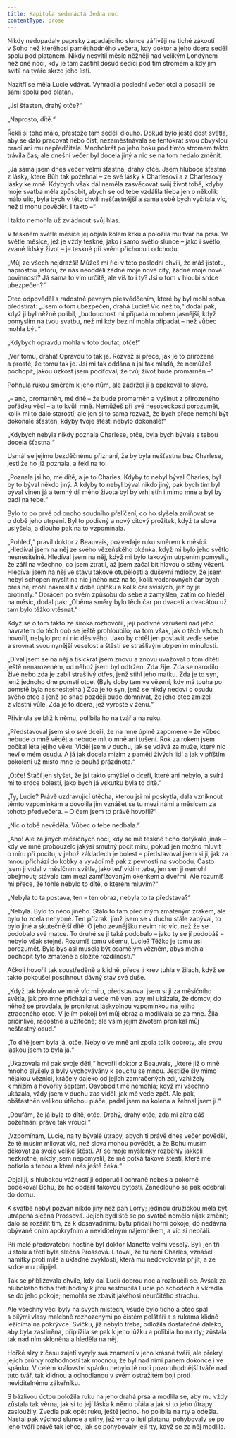 ```yaml
---
title: Kapitola sedmnáctá Jedna noc
contentType: prose
---
```


<section>

Nikdy nedopadaly paprsky zapadajícího slunce zářivěji na tiché zákoutí v Soho než kteréhosi pamětihodného večera, kdy doktor a jeho dcera seděli spolu pod platanem. Nikdy nesvítil měsíc něžněji nad velikým Londýnem než oné noci, kdy je tam zastihl dosud sedící pod tím stromem a kdy jim svítil na tváře skrze jeho listí.

Nazítří se měla Lucie vdávat. Vyhradila poslední večer otci a posadili se sami spolu pod platan.

„Jsi šťasten, drahý otče?“

„Naprosto, dítě.“

Řekli si toho málo, přestože tam seděli dlouho. Dokud bylo ještě dost světla, aby se dalo pracovat nebo číst, nezaměstnávala se tentokrát svou obvyklou prací ani mu nepředčítala. Mnohokrát po jeho boku pod tímto stromem takto trávila čas; ale dnešní večer byl docela jiný a nic se na tom nedalo změnit.

„Já sama jsem dnes večer velmi šťastna, drahý otče. Jsem hluboce šťastna z lásky, které Bůh tak požehnal – ze své lásky k Charlesovi a z Charlesovy lásky ke mně. Kdybych však dál neměla zasvěcovat svůj život tobě, kdyby moje svatba měla způsobit, abych se od tebe vzdálila třeba jen o několik málo ulic, byla bych v této chvíli nešťastnější a sama sobě bych vyčítala víc, než ti mohu povědět. I takto –“

I takto nemohla už zvládnout svůj hlas.

V teskném světle měsíce jej objala kolem krku a položila mu tvář na prsa. Ve světle měsíce, jež je vždy teskné, jako i samo světlo slunce – jako i světlo, zvané lidský život – je teskné při svém příchodu i odchodu.

„Můj ze všech nejdražší! Můžeš mi říci v této poslední chvíli, že máš jistotu, naprostou jistotu, že nás neoddělí žádné moje nové city, žádné moje nové povinnosti? Já sama to vím určitě, ale víš to i ty? Jsi o tom v hloubi srdce ubezpečen?“

Otec odpověděl s radostně pevným přesvědčením, které by byl mohl sotva předstírat: „Jsem o tom ubezpečen, drahá Lucie! Víc než to,“ dodal pak, když ji byl něžně políbil, „budoucnost mi připadá mnohem jasnější, když pomyslím na tvou svatbu, než mi kdy bez ní mohla připadat – než vůbec mohla být.“

„Kdybych opravdu mohla v toto doufat, otče!“

„Věř tomu, drahá! Opravdu to tak je. Rozvaž si přece, jak je to přirozené a prosté, že tomu tak je. Jsi mi tak oddána a jsi tak mladá, že nemůžeš pochopit, jakou úzkost jsem pociťoval, že tvůj život bude promarněn –“

Pohnula rukou směrem k jeho rtům, ale zadržel ji a opakoval to slovo.

„– ano, promarněn, mé dítě – že bude promarněn a vyšinut z při­rozeného pořádku věcí – a to kvůli mně. Nemůžeš při své nesobeckosti porozumět, kolik mi to dalo starostí; ale jen si to sama rozvaž, že bych přece nemohl být dokonale šťasten, kdyby tvoje štěstí nebylo dokonalé!“

„Kdybych nebyla nikdy poznala Charlese, otče, byla bych bývala s tebou docela šťastna.“

Usmál se jejímu bezděčnému přiznání, že by byla nešťastna bez Charlese, jestliže ho již poznala, a řekl na to:

„Poznala jsi ho, mé dítě, a je to Charles. Kdyby to nebyl býval Charles, byl by to býval někdo jiný. A kdyby to nebyl býval nikdo jiný, pak bych tím byl býval vinen já a temný díl mého života byl by vrhl stín i mimo mne a byl by padl na tebe.“

Bylo to po prvé od onoho soudního přelíčení, co ho slyšela zmiňovat se o době jeho utrpení. Byl to podivný a nový citový prožitek, když ta slova uslyšela, a dlouho pak na to vzpomínala.

„Pohleď,“ pravil doktor z Beauvais, pozvedaje ruku směrem k měsíci. „Hledíval jsem na něj ze svého vězeňského okénka, když mi bylo jeho světlo nesnesitelné. Hledíval jsem na něj, když mi bylo takovým utrpením pomyslit, že září na všechno, co jsem ztratil, až jsem začal bít hlavou o stěny vězení. Hledíval jsem na něj ve stavu takové otupělosti a duševní mdloby, že jsem nebyl schopen myslit na nic jiného než na to, kolik vodorovných čar bych přes něj mohl nakreslit v době úplňku a kolik čar svislých, jež by je protínaly.“ Obrácen po svém způsobu do sebe a zamyšlen, zatím co hleděl na měsíc, dodal pak: „Oběma směry bylo těch čar po dvaceti a dvacátou už tam bylo těžko vtěsnat.“

Když se o tom takto ze široka rozhovořil, její podivné vzrušení nad jeho návratem do těch dob se ještě prohloubilo; na tom však, jak o těch věcech hovořil, nebylo pro ni nic děsivého. Jako by chtěl jen postavit vedle sebe a srovnat svou nynější veselost a štěstí se strašlivým utrpením minulosti.

„Díval jsem se na něj a tisíckrát jsem znovu a znovu uvažoval o tom dítěti ještě nenarozeném, od něhož jsem byl odtržen. Zda žije. Zda se narodilo živé nebo zda je zabil strašlivý otřes, jenž stihl jeho matku. Zda je to syn, jenž jednoho dne pomstí otce. (Byly doby tam ve vězení, kdy má touha po pomstě byla nesnesitelná.) Zda je to syn, jenž se nikdy nedoví o osudu svého otce a jenž se snad později bude domnívat, že jeho otec zmizel z vlastní vůle. Zda je to dcera, jež vyroste v ženu.“

Přivinula se blíž k němu, políbila ho na tvář a na ruku.

„Představoval jsem si o své dceři, že na mne úplně zapomene – že vůbec nebude o mně vědět a nebude mít o mně ani tušení. Rok za rokem jsem počítal léta jejího věku. Viděl jsem v duchu, jak se vdává za muže, který nic neví o mém osudu. A já jak docela mizím z paměti živých lidí a jak v příštím pokolení už místo mne je pouhá prázdnota.“

„Otče! Stačí jen slyšet, že jsi takto smýšlel o dceři, které ani nebylo, a svírá mi to srdce bolestí, jako bych já vskutku byla to dítě.“

„Ty, Lucie? Právě uzdravující útěcha, kterou jsi mi poskytla, dala vzniknout těmto vzpomínkám a dovolila jim vznášet se tu mezi námi a měsícem za tohoto předvečera. – O čem jsem to právě hovořil?“

„Nic o tobě nevěděla. Vůbec o tebe nedbala.“

„Ano! Ale za jiných měsíčných nocí, kdy se mě teskné ticho dotýkalo jinak – kdy ve mně probouzelo jakýsi smutný pocit míru, pokud jen možno mluvit o míru při pocitu, v jehož základech je bolest – představoval jsem si ji, jak za mnou přichází do kobky a vyvádí mě pak z pevnosti na svobodu. Často jsem ji vídal v měsíčním světle, jako teď vidím tebe, jen sen ji nemohl obejmout; stávala tam mezi zamřížovaným okénkem a dveřmi. Ale rozumíš mi přece, že tohle nebylo to dítě, o kterém mluvím?“

„Nebyla to ta postava, ten – ten obraz, nebyla to ta představa?“

„Nebyla. Bylo to něco jiného. Stálo to tam před mým zmateným zrakem, ale bylo to zcela nehybné. Ten přízrak, jímž jsem se v duchu stále zabýval, to bylo jiné a skutečnější dítě. O jeho zevnějšku nevím nic víc, než že se podobalo své matce. To druhé se jí také podobalo – jako ty se jí podobáš – nebylo však stejné. Rozumíš tomu všemu, Lucie? Těžko je tomu asi porozumět. Byla bys asi musela být osamělým vězněm, abys mohla pochopit tyto zmatené a složité rozdílnosti.“

Ačkoli hovořil tak soustředěně a klidně, přece jí krev tuhla v žilách, když se takto pokoušel postihnout dávný stav své duše.

„Když tak bývalo ve mně víc míru, představoval jsem si ji za měsíčního světla, jak pro mne přichází a vede mě ven, aby mi ukázala, že domov, do něhož se provdala, je proniknut láskyplnou vzpomínkou na jejího ztraceného otce. V jejím pokoji byl můj obraz a modlívala se za mne. Žila přičinlivě, radostně a užitečně; ale vším jejím životem pronikal můj nešťastný osud.“

„To dítě jsem byla já, otče. Nebylo ve mně ani zpola tolik dobroty, ale svou láskou jsem to byla já.“

„Ukazovala mi pak svoje děti,“ hovořil doktor z Beauvais, „které již o mně mnoho slyšely a byly vychovávány k soucitu se mnou. Jestliže šly mimo nějakou věznici, kráčely daleko od jejích zamračených zdí, vzhlížely k mřížím a hovořily šeptem. Osvobodit mě nemohla; když mi všechno ukázala, vždy jsem v duchu zas viděl, jak mě vede zpět. Ale pak, obšťastněn velikou útěchou pláče, padal jsem na kolena a žehnal jsem jí.“

„Doufám, že já byla to dítě, otče. Drahý, drahý otče, zda mi zítra dáš požehnání právě tak vroucí!“

„Vzpomínám, Lucie, na ty bývalé útrapy, abych ti právě dnes večer pověděl, že tě musím milovat víc, než slova mohou povědět, a že Bohu musím děkovat za svoje veliké štěstí. Ať se moje myšlenky rozběhly jakkoli nezkrotně, nikdy jsem nepomyslil, že mě potká takové štěstí, které mě potkalo s tebou a které nás ještě čeká.“

Objal ji, s hlubokou vážností ji odporučil ochraně nebes a pokorně poděkoval Bohu, že ho obdařil takovou bytostí. Zanedlouho se pak odebrali do domu.

K svatbě nebyl pozván nikdo jiný než pan Lorry; jedinou družičkou měla být utrápená slečna Prossová. Jejich bydliště se po svatbě nemělo nijak změnit; dalo se rozšířit tím, že k dosavadnímu bytu přidali horní pokoje, do nedávna obývané oním apokryfním a neviditelným nájemníkem, a víc si nepřáli.

Při malé předsvatební hostině byl doktor Manette velmi veselý. Byli jen tři u stolu a třetí byla slečna Prossová. Litoval, že tu není Charles, vznášel námitky proti milé a úkladné zvyklosti, která mu nedovolovala přijít, a ze srdce mu připíjel.

Tak se přibližovala chvíle, kdy dal Lucii dobrou noc a rozloučili se. Avšak za hlubokého ticha třetí hodiny k jitru sestoupila Lucie po schodech a vkradla se do jeho pokoje; nemohla se zbavit jakéhosi neurčitého strachu.

Ale všechny věci byly na svých místech, všude bylo ticho a otec spal s bílými vlasy malebně rozhozenými po čistém polštáři a s rukama klidně ležícíma na pokrývce. Svíčku, jíž nebylo třeba, odložila dostatečně daleko, aby byla zastíněna, připlížila se pak k jeho lůžku a políbila ho na rty; zůstala tak nad ním skloněna a hleděla na něj.

Hořké slzy z času zajetí vyryly svá znamení v jeho krásné tváři, ale překryl jejich průrvy rozhodností tak mocnou, že byl nad nimi pánem dokonce i ve spánku. V celém království spánku nebylo té noci pozoruhodnější tváře nad tuto tvář, tak klidnou a odhodlanou v svém ostražitém boji proti neviditelnému zákeřníku.

S bázlivou úctou položila ruku na jeho drahá prsa a modlila se, aby mu vždy zůstala tak věrna, jak si to její láska k němu přála a jak si to jeho útrapy zasloužily. Zvedla pak opět ruku, ještě jednou ho políbila na rty a odešla. Nastal pak východ slunce a stíny, jež vrhalo listí platanu, pohybovaly se po jeho tváři právě tak lehce, jak se pohybovaly její rty, když se za něj modlila.

</section>
